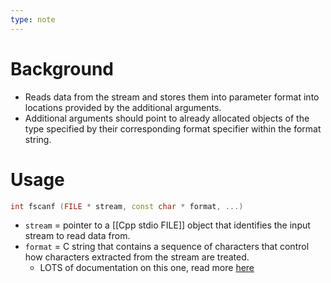 ```yaml
---
type: note
---
```

# Background
- Reads data from the stream and stores them into parameter format into locations provided by the additional arguments. 
- Additional arguments should point to already allocated objects of the type specified by their corresponding format specifier within the format string.

# Usage
```cpp
int fscanf (FILE * stream, const char * format, ...)
```
- `stream` = pointer to a [[Cpp stdio FILE]] object that identifies the input stream to read data from. 
- `format` = C string that contains a sequence of characters that control how characters extracted from the stream are treated. 
	- LOTS of documentation on this one, read more [here](https://cplusplus.com/reference/cstdio/fscanf/)